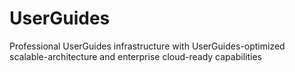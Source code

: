 # UserGuides
Professional UserGuides infrastructure with UserGuides-optimized scalable-architecture and enterprise cloud-ready capabilities
